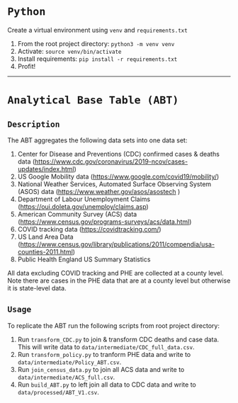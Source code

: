 # `Python`

Create a virtual environment using `venv` and `requirements.txt`  
1. From the root project directory: `python3 -m venv venv`
2. Activate: `source venv/bin/activate`  
3. Install requirements: `pip install -r requirements.txt`  
4. Profit! 

--- 

# `Analytical Base Table (ABT)`

## `Description`

The ABT aggregates the following data sets into one data set: 
1. Center for Disease and Preventions (CDC) confirmed cases & deaths data (https://www.cdc.gov/coronavirus/2019-ncov/cases-updates/index.html)
2. US Google Mobility data (https://www.google.com/covid19/mobility/)
3. National Weather Services, Automated Surface Observing System (ASOS) data (https://www.weather.gov/asos/asostech )
4. Department of Labour Unemployment Claims (https://oui.doleta.gov/unemploy/claims.asp)
5. American Community Survey (ACS) data (https://www.census.gov/programs-surveys/acs/data.html) 
6. COVID tracking data (https://covidtracking.com/) 
7. US Land Area Data (https://www.census.gov/library/publications/2011/compendia/usa-counties-2011.html) 
8. Public Health England US Summary Statistics

All data excluding COVID tracking and PHE are collected at a county level. Note there are cases in the PHE data that are at a county level but otherwise it is state-level data. 

## `Usage`

To replicate the ABT run the following scripts from root project directory: 
1. Run `transform_CDC.py` to join & transform CDC deaths and case data. This will write data to `data/intermediate/CDC_full_data.csv`. 
2. Run `transform_policy.py` to tranform PHE data and write to `data/intermediate/Policy_ABT.csv`.
3. Run `join_census_data.py` to join all ACS data and write to `data/intermediate/ACS_full.csv`.
4. Run `build_ABT.py` to left join all data to CDC data and write to `data/processed/ABT_V1.csv`.
